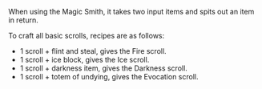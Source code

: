 When using the Magic Smith, it takes two input items and spits out an item in return.

To craft all basic scrolls, recipes are as follows:

- 1 scroll + flint and steal, gives the Fire scroll.
- 1 scroll + ice block, gives the Ice scroll.
- 1 scroll + darkness item, gives the Darkness scroll.
- 1 scroll + totem of undying, gives the Evocation scroll.


